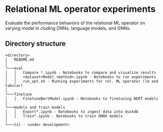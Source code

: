 # Relational ML operator experiments

Evaluate the performance behaviors of the relational ML operator on varying model in cluding DNNs, language models, and GNNs.

## Directory structure

```
<directory>
│   README.md    
│
└───eval
│   │   Compare *.ipynb - Notebooks to compare and visualize results
│   │   <dataset>Model_<method>.ipynb - Notebooks to run experiments
│   │   run_opt.sh - Running experiments for rel. ML operator (lm and tabular)
│   
└───finetune
│   │   FinetuneBertModel.ipynb - Notebooks to finetuning BERT models
│
└───models and train models
│   │   Export*.ipynb - Notebooks to ingest data into duckdb
│   │   Train*.ipynb - Notebooks to train ONNX models
│
└───tsl - <under development>
```
